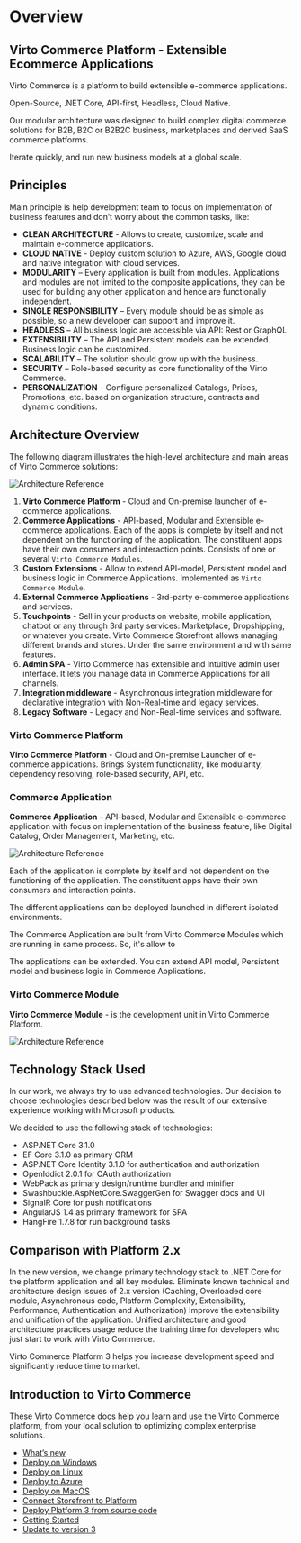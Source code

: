 # Overview

## Virto Commerce Platform - Extensible Ecommerce Applications

Virto Commerce is a platform to build extensible e-commerce applications.

Open-Source, .NET Core, API-first, Headless, Cloud Native.

Our modular architecture was designed to build complex digital commerce solutions for B2B, B2C or B2B2C business, marketplaces and derived SaaS commerce platforms.

Iterate quickly, and run new business models at a global scale.

## Principles
Main principle is help development team to focus on implementation of business features and don’t worry about the common tasks, like:

* **CLEAN ARCHITECTURE** - Allows to create, customize, scale and maintain e-commerce applications.
* **CLOUD NATIVE** - Deploy custom solution to Azure, AWS, Google cloud and native integration with cloud services.
* **MODULARITY** – Every application is built from modules. Applications and modules are not limited to the composite applications, they can be used for building any other application and hence are functionally independent. 
* **SINGLE RESPONSIBILITY** – Every module should be as simple as possible, so a new developer can support and improve it.
* **HEADLESS** – All business logic are accessible via API: Rest or GraphQL.
* **EXTENSIBILITY** – The API and Persistent models can be extended. Business logic can be customized. 
* **SCALABILITY** – The solution should grow up with the business.
* **SECURITY** – Role-based security as core functionality of the Virto Commerce.
* **PERSONALIZATION** – Configure personalized Catalogs, Prices, Promotions, etc. based on organization structure, contracts and dynamic conditions.

## Architecture Overview
The following diagram illustrates the high-level architecture and main areas of Virto Commerce solutions:

![Architecture Reference](media/vc-architecture-reference.png)

1. **Virto Commerce Platform** - Cloud and On-premise launcher of e-commerce applications. 
1. **Commerce Applications** - API-based, Modular and Extensible e-commerce applications. Each of the apps is complete by itself and not dependent on the functioning of the application. 
The constituent apps have their own consumers and interaction points. Consists of one or several `Virto Commerce Modules`. 
1. **Custom Extensions** - Allow to extend API-model, Persistent model and business logic in Commerce Applications. Implemented as `Virto Commerce Module`.
1. **External Commerce Applications** - 3rd-party e-commerce applications and services. 
1. **Touchpoints** - Sell in your products on website, mobile application, chatbot or any through 3rd party services: Marketplace, Dropshipping, or whatever you create.
  Virto Commerce Storefront allows managing different brands and stores. Under the same environment and with same features.
1. **Admin SPA** - Virto Commerce has extensible and intuitive admin user interface. It lets you manage data in Commerce Applications for all channels.
1. **Integration middleware** - Asynchronous integration middleware for declarative integration with Non-Real-time and legacy services.
1. **Legacy Software** - Legacy and Non-Real-time services and software. 

### Virto Commerce Platform
**Virto Commerce Platform** - Cloud and On-premise Launcher of e-commerce applications.
Brings System functionality, like modularity, dependency resolving, role-based security, API, etc.  

### Commerce Application
**Commerce Application** - API-based, Modular and Extensible e-commerce application with focus on implementation of the business feature, like Digital Catalog, Order Management, Marketing, etc.

![Architecture Reference](media/vc-architecture-application.png)

Each of the application is complete by itself and not dependent on the functioning of the application. The constituent apps have their own consumers and interaction points.

The different applications can be deployed launched in different isolated environments.

The Commerce Application are built from Virto Commerce Modules which are running in same process. So, it's allow to 

The applications can be extended. You can extend API model, Persistent model and business logic in Commerce Applications. 

### Virto Commerce Module
**Virto Commerce Module** - is the development unit in Virto Commerce Platform. 

![Architecture Reference](media/vc-architecture-module.png)

## Technology Stack Used

In our work, we always try to use advanced technologies. Our decision to choose technologies described below was the result of our extensive experience working with Microsoft products.

We decided to use the following stack of technologies:

* ASP.NET Core 3.1.0
* EF Core 3.1.0 as primary ORM
* ASP.NET Core Identity 3.1.0 for authentication and authorization
* OpenIddict 2.0.1 for OAuth authorization
* WebPack as primary design/runtime bundler and minifier
* Swashbuckle.AspNetCore.SwaggerGen for Swagger docs and UI
* SignalR Core for push notifications
* AngularJS 1.4 as primary framework for SPA
* HangFire 1.7.8 for run background tasks

## Comparison with Platform 2.x

In the new version, we change primary technology stack to .NET Core for the platform application and all key modules. Eliminate known technical and architecture design issues of 2.x version (Caching, Overloaded core module, Asynchronous code, Platform Complexity, Extensibility, Performance, Authentication and Authorization)
Improve the extensibility and unification of the application. Unified architecture and good architecture practices usage reduce the training time for developers who just start to work with Virto Commerce.

Virto Commerce Platform 3 helps you increase development speed and significantly reduce time to market.

## Introduction to Virto Commerce

These Virto Commerce docs help you learn and use the Virto Commerce platform, from your local solution to optimizing complex enterprise solutions. 

* [What’s new](release-information/whats-new.md)
* [Deploy on Windows](getting-started/deploy-from-precompiled-binaries-windows.md)
* [Deploy on Linux](getting-started/deploy-from-precompiled-binaries-linux.md)
* [Deploy to Azure](getting-started/deploy-from-precompiled-binaries-azure.md)
* [Deploy on MacOS](getting-started/deploy-from-precompiled-binaries-MacOS.md)
* [Connect Storefront to Platform](getting-started/connect-storefront-to-platform-v3)
* [Deploy Platform 3 from source code](developer-guide/deploy-from-source-code.md)
* [Getting Started](user-guide/getting-started.md)
* [Update to version 3](release-information/update-to-version-3/update-module-from-platform-2.0-to-version-3.md)
